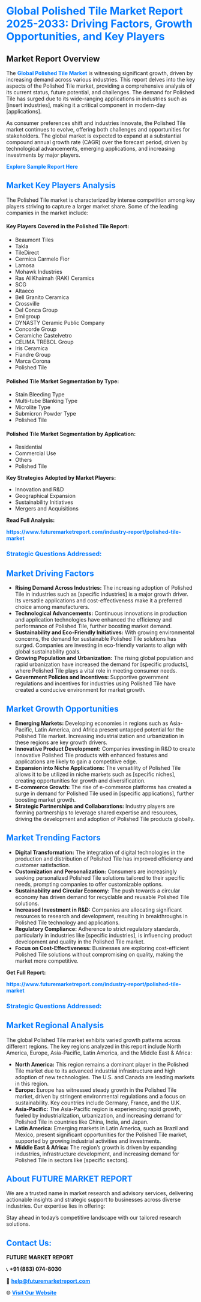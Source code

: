 <h1 style="color: #007BFF;">Global Polished Tile Market Report 2025-2033: Driving Factors, Growth Opportunities, and Key Players</h1>

<section id="overview">
<h2>Market Report Overview</h2>
<p>The <a href="https://www.futuremarketreport.com/industry-report/polished-tile-market" style="color: #007BFF; text-decoration: none;"><strong>Global Polished Tile Market</strong></a> is witnessing significant growth, driven by increasing demand across various industries. This report delves into the key aspects of the Polished Tile market, providing a comprehensive analysis of its current status, future potential, and challenges. The demand for Polished Tile has surged due to its wide-ranging applications in industries such as [insert industries], making it a critical component in modern-day [applications].</p>
<p>As consumer preferences shift and industries innovate, the Polished Tile market continues to evolve, offering both challenges and opportunities for stakeholders. The global market is expected to expand at a substantial compound annual growth rate (CAGR) over the forecast period, driven by technological advancements, emerging applications, and increasing investments by major players.</p>
</section>

<section id="overview">
<p><a href="https://www.futuremarketreport.com/request-sample/reportId=89824" style="color: #007BFF; text-decoration: none;"><strong>Explore Sample Report Here</strong></a></p>
</section>

<section id="key-players">
<h2 style="color: #007BFF;">Market Key Players Analysis</h2>
<p>The Polished Tile market is characterized by intense competition among key players striving to capture a larger market share. Some of the leading companies in the market include:</p>
<h4>Key Players Covered in the Polished Tile Report:</h4>
<ul><li>Beaumont Tiles</li><li>Takla</li><li>TileDirect</li><li>Cermica Carmelo Fior</li><li>Lamosa</li><li>Mohawk Industries</li><li>Ras Al Khaimah (RAK) Ceramics</li><li>SCG</li><li>Altaeco</li><li>Bell Granito Ceramica</li><li>Crossville</li><li>Del Conca Group</li><li>Emilgroup</li><li>DYNASTY Ceramic Public Company</li><li>Concorde Group</li><li>Ceramiche Castelvetro</li><li>CELIMA TREBOL Group</li><li>Iris Ceramica</li><li>Fiandre Group</li><li>Marca Corona</li><li>Polished Tile</li></ul>
<h4>Polished Tile Market Segmentation by Type:</h4>
<ul><li>Stain Bleeding Type</li><li>Multi-tube Blanking Type</li><li>Microlite Type</li><li>Submicron Powder Type</li><li>Polished Tile</li></ul>

<h4>Polished Tile Market Segmentation by Application:</h4>
<ul><li>Residential</li><li>Commercial Use</li><li>Others</li><li>Polished Tile</li></ul>
<p><strong>Key Strategies Adopted by Market Players:</strong></p>
<ul>
<li>Innovation and R&D</li>
<li>Geographical Expansion</li>
<li>Sustainability Initiatives</li>
<li>Mergers and Acquisitions</li>
</ul>
</section>

<section>
<p><strong>Read Full Analysis: </strong></p><a href="https://www.futuremarketreport.com/industry-report/polished-tile-market" style="color: #007BFF; text-decoration: none;"><strong>https://www.futuremarketreport.com/industry-report/polished-tile-market</strong></a>
<h3 style="color: #007BFF;">Strategic Questions Addressed:</h3>
</section>

<section id="driving-factors">
<h2 style="color: #007BFF;">Market Driving Factors</h2>
<ul>
<li><strong>Rising Demand Across Industries:</strong> The increasing adoption of Polished Tile in industries such as [specific industries] is a major growth driver. Its versatile applications and cost-effectiveness make it a preferred choice among manufacturers.</li>
<li><strong>Technological Advancements:</strong> Continuous innovations in production and application technologies have enhanced the efficiency and performance of Polished Tile, further boosting market demand.</li>
<li><strong>Sustainability and Eco-Friendly Initiatives:</strong> With growing environmental concerns, the demand for sustainable Polished Tile solutions has surged. Companies are investing in eco-friendly variants to align with global sustainability goals.</li>
<li><strong>Growing Population and Urbanization:</strong> The rising global population and rapid urbanization have increased the demand for [specific products], where Polished Tile plays a vital role in meeting consumer needs.</li>
<li><strong>Government Policies and Incentives:</strong> Supportive government regulations and incentives for industries using Polished Tile have created a conducive environment for market growth.</li>
</ul>
</section>

<section id="growth-opportunities">
<h2 style="color: #007BFF;">Market Growth Opportunities</h2>
<ul>
<li><strong>Emerging Markets:</strong> Developing economies in regions such as Asia-Pacific, Latin America, and Africa present untapped potential for the Polished Tile market. Increasing industrialization and urbanization in these regions are key growth drivers.</li>
<li><strong>Innovative Product Development:</strong> Companies investing in R&D to create innovative Polished Tile products with enhanced features and applications are likely to gain a competitive edge.</li>
<li><strong>Expansion into Niche Applications:</strong> The versatility of Polished Tile allows it to be utilized in niche markets such as [specific niches], creating opportunities for growth and diversification.</li>
<li><strong>E-commerce Growth:</strong> The rise of e-commerce platforms has created a surge in demand for Polished Tile used in [specific applications], further boosting market growth.</li>
<li><strong>Strategic Partnerships and Collaborations:</strong> Industry players are forming partnerships to leverage shared expertise and resources, driving the development and adoption of Polished Tile products globally.</li>
</ul>
</section>

<section id="trending-factors">
<h2 style="color: #007BFF;">Market Trending Factors</h2>
<ul>
<li><strong>Digital Transformation:</strong> The integration of digital technologies in the production and distribution of Polished Tile has improved efficiency and customer satisfaction.</li>
<li><strong>Customization and Personalization:</strong> Consumers are increasingly seeking personalized Polished Tile solutions tailored to their specific needs, prompting companies to offer customizable options.</li>
<li><strong>Sustainability and Circular Economy:</strong> The push towards a circular economy has driven demand for recyclable and reusable Polished Tile solutions.</li>
<li><strong>Increased Investment in R&D:</strong> Companies are allocating significant resources to research and development, resulting in breakthroughs in Polished Tile technology and applications.</li>
<li><strong>Regulatory Compliance:</strong> Adherence to strict regulatory standards, particularly in industries like [specific industries], is influencing product development and quality in the Polished Tile market.</li>
<li><strong>Focus on Cost-Effectiveness:</strong> Businesses are exploring cost-efficient Polished Tile solutions without compromising on quality, making the market more competitive.</li>
</ul>
</section>

<section>
<p><strong>Get Full Report: </strong></p><a href="https://www.futuremarketreport.com/industry-report/polished-tile-market" style="color: #007BFF; text-decoration: none;"><strong>https://www.futuremarketreport.com/industry-report/polished-tile-market</strong></a>
<h3 style="color: #007BFF;">Strategic Questions Addressed:</h3>
</section>


<section id="regional-analysis">
<h2 style="color: #007BFF;">Market Regional Analysis</h2>
<p>The global Polished Tile market exhibits varied growth patterns across different regions. The key regions analyzed in this report include North America, Europe, Asia-Pacific, Latin America, and the Middle East & Africa:</p>
<ul>
<li><strong>North America:</strong> This region remains a dominant player in the Polished Tile market due to its advanced industrial infrastructure and high adoption of new technologies. The U.S. and Canada are leading markets in this region.</li>
<li><strong>Europe:</strong> Europe has witnessed steady growth in the Polished Tile market, driven by stringent environmental regulations and a focus on sustainability. Key countries include Germany, France, and the U.K.</li>
<li><strong>Asia-Pacific:</strong> The Asia-Pacific region is experiencing rapid growth, fueled by industrialization, urbanization, and increasing demand for Polished Tile in countries like China, India, and Japan.</li>
<li><strong>Latin America:</strong> Emerging markets in Latin America, such as Brazil and Mexico, present significant opportunities for the Polished Tile market, supported by growing industrial activities and investments.</li>
<li><strong>Middle East & Africa:</strong> The region’s growth is driven by expanding industries, infrastructure development, and increasing demand for Polished Tile in sectors like [specific sectors].</li>
</ul>
</section>

<footer>
<h2 style="color: #007BFF;">About FUTURE MARKET REPORT</h2>
<p>We are a trusted name in market research and advisory services, delivering actionable insights and strategic support to businesses across diverse industries. Our expertise lies in offering:</p>

<p>Stay ahead in today’s competitive landscape with our tailored research solutions.</p>

<h2 style="color: #007BFF;">Contact Us:</h2>
<p><strong>FUTURE MARKET REPORT</strong></p>
<p>📞 <strong>+91 (883) 074-8030</strong></p>
<p>📧 <strong><a href="mailto:help@futuremarketreport.com" style="color: #007BFF;">help@futuremarketreport.com</a></strong></p>
<p>🌐 <strong><a href="https://www.futuremarketreport.com/" style="color: #007BFF;">Visit Our Website</a></strong></p>
</footer>